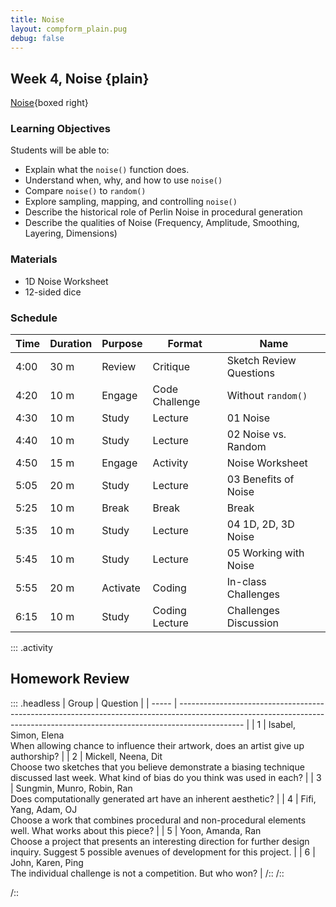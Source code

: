 ```yaml
---
title: Noise
layout: compform_plain.pug
debug: false
---
```


## Week 4, Noise {plain}

[Noise](../noise/index.html){boxed right}

### Learning Objectives

Students will be able to:

- Explain what the `noise()` function does.
- Understand when, why, and how to use `noise()`
- Compare `noise()` to `random()`
- Explore sampling, mapping, and controlling `noise()`
- Describe the historical role of Perlin Noise in procedural generation
- Describe the qualities of Noise (Frequency, Amplitude, Smoothing, Layering, Dimensions)

### Materials

- 1D Noise Worksheet
- 12-sided dice

### Schedule

| Time | Duration | Purpose  | Format         | Name                    |
| ---- | -------- | -------- | -------------- | ----------------------- |
| 4:00 | 30 m     | Review   | Critique       | Sketch Review Questions |
| 4:20 | 10 m     | Engage   | Code Challenge | Without `random()`      |
| 4:30 | 10 m     | Study    | Lecture        | 01 Noise                |
| 4:40 | 10 m     | Study    | Lecture        | 02 Noise vs. Random     |
| 4:50 | 15 m     | Engage   | Activity       | Noise Worksheet         |
| 5:05 | 20 m     | Study    | Lecture        | 03 Benefits of Noise    |
| 5:25 | 10 m     | Break    | Break          | Break                   |
| 5:35 | 10 m     | Study    | Lecture        | 04 1D, 2D, 3D Noise     |
| 5:45 | 10 m     | Study    | Lecture        | 05 Working with Noise   |
| 5:55 | 20 m     | Activate | Coding         | In-class Challenges     |
| 6:15 | 10 m     | Study    | Coding Lecture | Challenges Discussion   |

<!--
### Outline

Homework Discussion

* reason for sketching

01 Noise

* `random()` completely, actually random
* `noise()` random, arranged variation with nice properties
* Perlin Noise is just one example, not the only one.
* Slides
* Many examples of noise focus on visualizing the noise. Leading students to think that the `noise()` function is mostly when you want something to look like `noise()`. On the contrary, the noise function can be used any time you want _good looking variation_. Also, you probably want to shape the noise a bit so it doesn't look like straight `noise()`.
* `random()` doesn't take parameters but `noise()` does. Understanding what parameters to pass in is often confusing when you start using `noise()`. Once you get a hang of it, the parameters become the key to the power of `noise()`.
* live code example using `noise()`

04 Noise Worksheet, Building Noise

* Dice, Decks, LUTs
* Roll Dice - Build an N-Dimensional infinite field
* Connect Dots - Create an interpolated look up
* Could extend to more dimensions (figures)
* compare `random()` (dice) to `noise()` (LUT)
* answer key question: where does input come from?
* Make a drawing like [ . o O . o o . O ] using dice, using noise
* Make an animation [ . -> O -> o ] using dice, using noise

02 Noise vs. Random + 03 Benefits of Noise

* `random()` is better when you want actually random _variation_
* `noise()` is better when you want aethetically pleasing _variation_
* Control Frequency
* Fractal Detail
* Control Repeatability
* Looks Good
* `random()` vs `noise()` examples
* 1D Noise Example
* Range of `noise()`
* Fractal Noise

Challenges

* Intro
* Coding
* Q+A

05 Working With Noise

* Calling Noise: What do you pass in?
* Controlling Frequency
* Amplitude and Range
* Detail (optional)
* Seed (optional) -->

::: .activity

## Homework Review

::: .headless
| Group | Question |
| ----- | ---------------------------------------------------------------------------------------------------------------------------------------------------------------------------- |
| 1 | Isabel, Simon, Elena <br/>When allowing chance to influence their artwork, does an artist give up authorship? |
| 2 | Mickell, Neena, Dit <br/>Choose two sketches that you believe demonstrate a biasing technique discussed last week. What kind of bias do you think was used in each? |
| 3 | Sungmin, Munro, Robin, Ran <br/>Does computationally generated art have an inherent aesthetic? |
| 4 | Fifi, Yang, Adam, OJ <br/>Choose a work that combines procedural and non-procedural elements well. What works about this piece? |
| 5 | Yoon, Amanda, Ran <br/>Choose a project that presents an interesting direction for further design inquiry. Suggest 5 possible avenues of development for this project. |
| 6 | John, Karen, Ping <br/>The individual challenge is not a competition. But who won? |
/::
/::

/::

<style> 
    .headless thead {
        display: none;
    }
</style>
